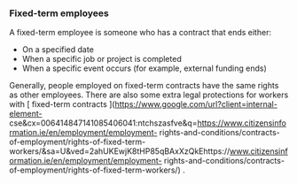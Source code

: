 ###  Fixed-term employees

A fixed-term employee is someone who has a contract that ends either:

  * On a specified date 
  * When a specific job or project is completed 
  * When a specific event occurs (for example, external funding ends) 

Generally, people employed on fixed-term contracts have the same rights as
other employees. There are also some extra legal protections for workers with
[ fixed-term contracts ](https://www.google.com/url?client=internal-element-
cse&cx=006414847141085406041:ntchszasfve&q=https://www.citizensinformation.ie/en/employment/employment-
rights-and-conditions/contracts-of-employment/rights-of-fixed-term-
workers/&sa=U&ved=2ahUKEwjK8tHP85qBAxXzQkEhttps://www.citizensinformation.ie/en/employment/employment-
rights-and-conditions/contracts-of-employment/rights-of-fixed-term-workers/) .
